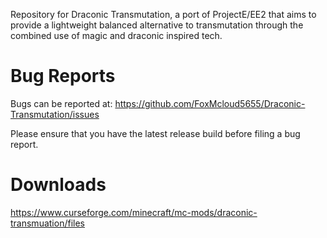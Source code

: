Repository for Draconic Transmutation, a port of ProjectE/EE2 that aims to provide a lightweight balanced alternative to transmutation through the combined use of magic and draconic inspired tech.

# Bug Reports
Bugs can be reported at: https://github.com/FoxMcloud5655/Draconic-Transmutation/issues

Please ensure that you have the latest release build before filing a bug report.

# Downloads
https://www.curseforge.com/minecraft/mc-mods/draconic-transmuation/files